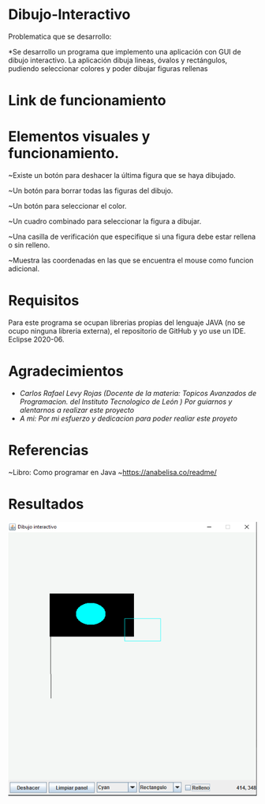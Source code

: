 # Dibujo-Interactivo

Problematica que se desarrollo:

*Se desarrollo un programa que implemento una aplicación con GUI de dibujo interactivo. La aplicación dibuja lineas, óvalos y rectángulos, pudiendo seleccionar colores y poder dibujar figuras rellenas

# Link de funcionamiento



# Elementos visuales y funcionamiento.
~Existe un botón para deshacer la última figura que se haya dibujado.

~Un botón para borrar todas las figuras del dibujo.

~Un botón para seleccionar el color.

~Un cuadro combinado para seleccionar la figura a dibujar.

~Una casilla de verificación que especifique si una figura debe estar rellena o sin relleno.

~Muestra las coordenadas en las que se encuentra el mouse como funcion adicional.

# Requisitos
Para este programa se ocupan librerias propias del lenguaje JAVA (no se ocupo ninguna libreria externa), el repositorio de GitHub y yo use un IDE. Eclipse 2020-06.

# Agradecimientos
- *Carlos Rafael Levy Rojas (Docente de la materia: Topicos Avanzados de Programacion. del Instituto Tecnologico de León ) Por guiarnos y alentarnos a realizar este proyecto*
- *A mi: Por mi esfuerzo y dedicacion para poder realiar este proyeto*

# Referencias
~Libro: Como programar en Java 
~https://anabelisa.co/readme/

# Resultados
![](figures/DIIR.png)
